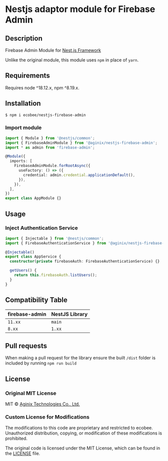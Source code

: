 # Nestjs adaptor module for Firebase Admin

## Description

Firebase Admin Module for [Nest.js Framework](https://nestjs.com/)

Unlike the original module, this module uses `npm` in place of `yarn`.

## Requirements

Requires node ^18.12.x, npm ^8.19.x.

## Installation

```bash
$ npm i ecobee/nestjs-firebase-admin
```

### Import module

```typescript
import { Module } from '@nestjs/common';
import { FirebaseAdminModule } from '@aginix/nestjs-firebase-admin';
import * as admin from 'firebase-admin';

@Module({
  imports: [
    FirebaseAdminModule.forRootAsync({
      useFactory: () => ({
        credential: admin.credential.applicationDefault(),
      }),
    }),
  ],
})
export class AppModule {}
```

## Usage

### Inject Authentication Service

```typescript
import { Injectable } from '@nestjs/common';
import { FirebaseAuthenticationService } from '@aginix/nestjs-firebase-admin';

@Injectable()
export class AppService {
  constructor(private firebaseAuth: FirebaseAuthenticationService) {}

  getUsers() {
    return this.firebaseAuth.listUsers();
  }
}
```

## Compatibility Table

| firebase-admin | NestJS Library |
| -------------- | -------------- |
| `11.xx`        | `main`         |
| `8.xx`         | `1.xx`         |

## Pull requests

When making a pull request for the library ensure the built `/dist` folder is included by running `npm run build`

## License

### Original MIT License

MIT © [Aginix Technologies Co., Ltd.](https://github.com/Aginix/nestjs-firebase-admin)

### Custom License for Modifications

The modifications to this code are proprietary and restricted to ecobee. Unauthorized distribution, copying, or modification of these modifications is prohibited.

The original code is licensed under the MIT License, which can be found in the [LICENSE](./LICENCE) file.
